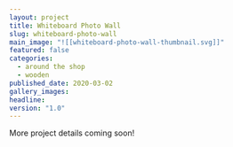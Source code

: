 ```yaml
---
layout: project
title: Whiteboard Photo Wall
slug: whiteboard-photo-wall
main_image: "![[whiteboard-photo-wall-thumbnail.svg]]"
featured: false
categories:
  - around the shop
  - wooden
published_date: 2020-03-02
gallery_images: 
headline: 
version: "1.0"
---
```


More project details coming soon!